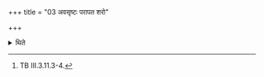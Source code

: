 +++
title = "03 अवसृष्टः परापत शरो"

+++

<details><summary>थिते</summary>

3. Or he may do so with avasr̥ṣṭaḥ parāpata...[^1]  

[^1]: TB III.3.11.3-4.
</details>
